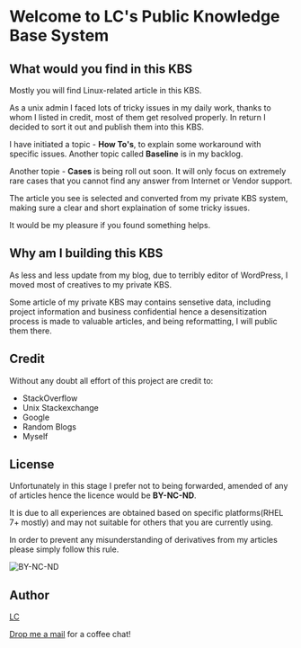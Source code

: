 # Welcome to LC's Public Knowledge Base System

## What would you find in this KBS

Mostly you will find Linux-related article in this KBS.

As a unix admin I faced lots of tricky issues in my daily work, thanks to whom I listed in credit, most of them get resolved properly. In return I decided to sort it out and publish them into this KBS.

I have initiated a topic - **How To's**, to explain some workaround with specific issues. Another topic called **Baseline** is in my backlog.

Another topie - **Cases** is being roll out soon. It will only focus on extremely rare cases that you cannot find any answer from Internet or Vendor support.

The article you see is selected and converted from my private KBS system, making sure a clear and short explaination of some tricky issues.

It would be my pleasure if you found something helps.

## Why am I building this KBS

As less and less update from my blog, due to terribly editor of WordPress, I moved most of creatives to my private KBS.

Some article of my private KBS may contains sensetive data, including project information and business confidential hence a desensitization process is made to valuable articles, and being reformatting, I will public them there.

## Credit

Without any doubt all effort of this project are credit to:

 - StackOverflow
 - Unix Stackexchange
 - Google
 - Random Blogs
 - Myself

## License

Unfortunately in this stage I prefer not to being forwarded, amended of any of articles hence the licence would be **BY-NC-ND**.

It is due to all experiences are obtained based on specific platforms(RHEL 7+ mostly) and may not suitable for others that you are currently using.

In order to prevent any misunderstanding of derivatives from my articles please simply follow this rule.

![BY-NC-ND](https://i.creativecommons.org/l/by-nc-nd/4.0/88x31.png)

## Author

[LC](https://iam.lc/)

[Drop me a mail](sendto:hi@iam.lc) for a coffee chat!
